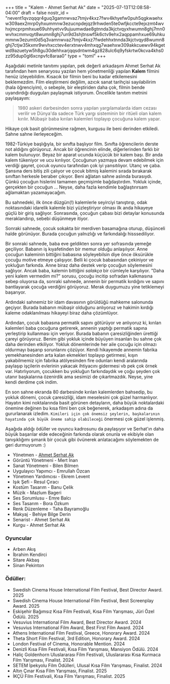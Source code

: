 +++
title = "Kalem - Ahmet Serhat Ak"
date = "2025-07-13T12:08:58-04:00"
draft = false
nostr_id = "nevent1qvzqqqr4guq3gamnwvaz7tmjv4kxz7fwv4khyefw0puh5qgkwaehxw309aex2mrp0yhxummnw3ezucnpdejqz9rhwden5te0wfjkccte9ejxzmt4wvhxjmcprpmhxue69uhhyetvv9ujuumwdae8gtnnda3kjctvqyxhwumn8ghj7mn0wvhxcmmvqyt8wumn8ghj7un9d3shjtnswf5k6ctv9ehx2aqppamhxue69uhkummnw3ezumt0d5q3vamnwvaz7tmjv4kxz7fwdehhxtnnda3kjctvqyd8wumn8ghj7ctjw35kxmr9wvhxcctev4erxtnwv4mhxqg7waehxw309akkcuewv94kgetwd9azuetyw5h8gu30dehhxarjqqsdntwm4gz828ulc6q9yfskrtw0kcva4khs0zz95dup0gl6xcnpvfc8araa0"
type = "toml"
+++

Aşağıdaki metinle tanıtımı yapılan, pek değerli arkadaşım Ahmet Serhat Ak tarafından hem senaryosu yazılan hem yönetmenliği yapılan **Kalem** filmini henüz izleyebildim. Kısacık bir filmin beni bu kadar etkilemesini beklemezdim. Film eleştirmeni değilim, azıcık sanat tarihçisi sayılabilirim (hala öğrenciyim), o sebeple, bir eleştiriden daha çok, filmin bende uyandırdığı duyguları paylaşmak istiyorum. Öncelikle tanıtım metnini paylaşayım:

> 1980 askeri darbesinden sonra yapılan yargılamalarda idam cezası verilir ve Dünya'da sadece Türk yargı sisteminin bir ritüeli olan kalem kırılır. Mübaşir baba kırılan kalemleri toplayıp çocuğuna kalem yapar.

Hikaye çok basit görünmesine rağmen, kurgusu ile beni derinden etkiledi. Sahne sahne ilerleyeceğim.

1982-Türkiye başlığıyla, bir sınıfta başlıyor film. Sınıfta öğrencilerin derste not aldığını görüyoruz. Ancak bir öğrencinin elinde, diğerlerinden farklı bir kalem bulunuyor. Beyaz bir aparat ucunda küçücük bir kalem  başı. Bir anda kalem tükeniyor ve ucu kırılıyor. Çocuğunun yazmaya devam edebilmek için verdiği gayret, çocuk oyuncu tarafından çok iyi yansıtılıyor. Utanç ve çaba. Şansına ders bitiş zili çalıyor ve çocuk bitmiş kalemini sırada bırakarak sınıftan herkesle beraber çıkıyor. Beni ağlatan sahne aslında burasıydı. Çünkü çocuğun hislerini tamamen geçmişimle bağdaştırdım. Yokluk içinde, gerçekten bir çocuğun ... Neyse, daha fazla kendimle bağlaştırırsam ağlamaktan yazamayacağım.

Bu sahnedeki, ilk önce düzgün(!) kalemlerle seyirciyi tanıştırıp, odak noktasındaki idarelik kalemle bizi yüzleştiriyor olması ilk anda hikayeye güçlü bir giriş sağlıyor. Sonrasında, çocuğun çabası bizi detaylar konusunda meraklandırıp, sebebi düşünmeye itiyor.

Sonraki sahnede, çocuk sokakta bir merdiven basamağına oturup, düşünceli halde görünüyor. Burada çocuğun yalnızlığı ve farkındalığı hisssediliyor.

Bir sonraki sahnede, baba eve geldikten sonra yer sofrasında yemeğe geçiliyor. Babanın iş kıyafetinden bir memur olduğu anlaşılıyor. Anne çocuğun kaleminin bittiğini babasına söyleyebilsin diye önce öksürükle çocuğu motive etmeye çalışıyor. Belli ki çocuk babasından çekiniyor ve yokluğun farkında. Anne biraz daha destek verip çocuğun söylemesini sağlıyor. Ancak baba, kalemin bittiğini _salakça_ bir cümleyle karşılıyor. "Daha yeni kalem vermedim mi?" sorusu, çocuğu incitip sofradan kalkmasına sebep oluyorsa da, sonraki sahnede, annenin bir permatik kırdığını ve sapını bantlayarak çocuğa verdiğini görüyoruz. Merak duygumuzu yine tetiklemeyi başarıyor.

Ardındaki sahnemiz bir idam davasının görüldüğü mahkeme salonunda geçiyor. Burada babanın mübaşir olduğunu anlıyoruz ve hakimin kırdığı kaleme odaklanılması hikayeyi biraz daha çözümlüyor.

Ardından, çocuk babasına permatik sapını götürüyor ve anlıyoruz ki, kırılan kalemleri baba çocuğuna getirerek, annenin yaptığı permatik sapına yerleştirip kullanması için veriyor. Burada babanın çaresizliğinden ürettiği çareyi görüyoruz. Benim gibi yokluk içinde büyüyen insanları bu sahne çok daha derinden etkiliyor. Yokluk dönemlerinde her aile çocuğu için olmazı oldurmayı başarıp sorunlarını çözüyor. Kendi hikayemde annemin fabrika yemekhanesinden arta kalan ekmekleri toplayıp getirmesi, kışın yakabilmemiz için fabrika atölyesinden fire odunları kendi aralarında paylaşıp işçilerin evlerinin yakacak ihtiyacını gidermesi vb pek çok örnek var. Hatırlıyorum, çocukken bu yokluğun farkındaydık ve çoğu şeyden çok utanır başkalarına özenirdik ama sesimizi de çıkartmazdık. Neyse, yine kendi derdime çok indim.

En son sahne ekranda 80 darbesinde kırılan kalemlerden bahsedip, bu yokluk dönemi, çocuk çaresizliği, idam meselesini çok güzel harmanlıyor. Hayatın kimi noktalarında basit görünen detayların, daha büyük noktalardaki önemine değinen bu kısa filmi ben çok beğenerek, arkadaşım adına da gururlanarak izledim. `Kimileri için çok önemsiz şeylerin, başkalarının hayatında çok büyük öneme sahip olabileceği` önermesi çok güzel işlenmiş.

Aşağıda aldığı ödüller ve oyuncu kadrosunu da paylaşıyor ve Serhat'ın daha büyük başarılar elde edeceğinin farkında olarak onunla ve ekibiyle olan tanışıklığımı şımarık bir çocuk gibi övünerek anlatacağımı söylemekten de geri durmuyorum :)

* Yönetmen - [Ahmet Serhat Ak](https://www.imdb.com/name/nm15215880/)
* Görüntü Yönetmeni - Mert İnan
* Sanat Yönetmeni - Bilen Bilmen
* Uygulayıcı Yapımcı - Emrullah Özcan
* Yönetmen Yardımcısı - Ekrem Levent
* Işık Şefi - Resul Çıracı
* Kostüm Tasarım - Banu Çelik
* Müzik - Mazlum Bageri
* Ses Sorumlusu - Emre Balcı
* Ses Tasarım - Bora Özkum
* Renk Düzenleme - Taha Bayramoğlu
* Makyaj - Behiye Bilge Derin
* Senarist - Ahmet Serhat Ak
* Kurgu - Ahmet Serhat Ak

### Oyuncular
* Arben Akış
* İbrahim Kendirci
* Sitare Akbaş
* Sinan Pekinton

### Ödüller:
-  Swedish Cinema House International Film Festival, Best Director Award. 2025
- Swedish Cinema House International Film Festival, Best Screenplay Award. 2025
- Eskişehir Bağımsız Kısa Film Festivali, Kısa Film Yarışması, Jüri Özel Ödülü. 2025
- Vesuvius International Film Award, Best Director Award. 2024
- Vesuvius International Film Award, Best First Film Award. 2024
- Athens International Film Festival, Greece, Honorary Award. 2024
- Theta Short Film Festival, 3rd Edition, Honorary Award. 2024
- London Festival of Cinema, Honorable Mention. 2024
- Denizli Kısa Film Festivali, Kısa Film Yarışması, Mansiyon Ödülü. 2024
- Haliç Goldenhorn Uluslararası Film Festivali, Uluslararası Kısa Kurmaca Film Yarışması, Finalist. 2024
- SETEM İpekyolu Film Ödülleri, Ulusal Kısa Film Yarışması, Finalist. 2024
- Altın Çınar Kısa Film Yarışması, Finalist. 2025
- İKÇÜ Film Festivali, Kısa Film Yarışması, Finalist. 2025
